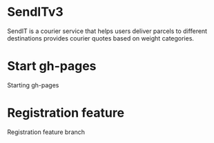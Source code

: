 # SendITv3
SendIT is a courier service that helps users deliver parcels to different destinations provides courier quotes based on weight categories.
# Start gh-pages
Starting gh-pages
# Registration feature
Registration feature branch


